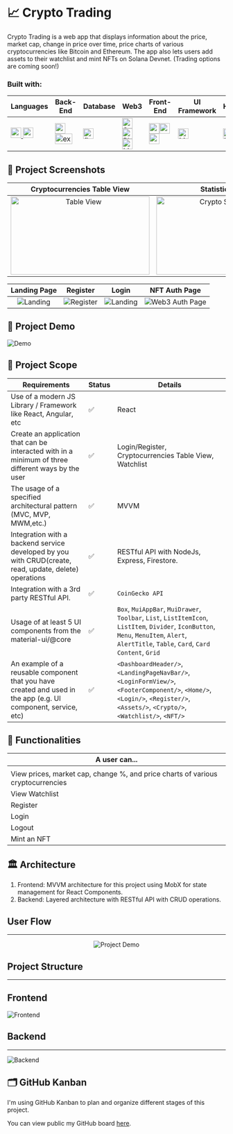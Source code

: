 # 📈 Crypto Trading

Crypto Trading is a web app that displays information about the price, market cap, change in price over time, price charts of various cryptocurrencies like Bitcoin and Ethereum. The app also lets users add assets to their watchlist and mint NFTs on Solana Devnet. (Trading options are coming soon!)

<h3 align="left">Built with:</h3>

| Languages                                                                                                                                                                                                                                                                                                                                                                                                                                                                                       | Back-End                                                                                                                                                                                                                                                                                                                                                                            | Database                                                                                                                                                                                     | Web3                                                                                                                                                                                                                                                                                                                                                                                                                                                                                                                                                                                                                                                       | Front-End                                                                                                                                                                                                                                                                                                                                                                                                                                                                                                                                                                                            | UI Framework                                                                                                                                                                                                 | Hosting                                                                                                                                                                                                                                                                                                                                                                                 |
| ----------------------------------------------------------------------------------------------------------------------------------------------------------------------------------------------------------------------------------------------------------------------------------------------------------------------------------------------------------------------------------------------------------------------------------------------------------------------------------------------- | ----------------------------------------------------------------------------------------------------------------------------------------------------------------------------------------------------------------------------------------------------------------------------------------------------------------------------------------------------------------------------------- | -------------------------------------------------------------------------------------------------------------------------------------------------------------------------------------------- | ---------------------------------------------------------------------------------------------------------------------------------------------------------------------------------------------------------------------------------------------------------------------------------------------------------------------------------------------------------------------------------------------------------------------------------------------------------------------------------------------------------------------------------------------------------------------------------------------------------------------------------------------------------- | ---------------------------------------------------------------------------------------------------------------------------------------------------------------------------------------------------------------------------------------------------------------------------------------------------------------------------------------------------------------------------------------------------------------------------------------------------------------------------------------------------------------------------------------------------------------------------------------------------- | ------------------------------------------------------------------------------------------------------------------------------------------------------------------------------------------------------------ | --------------------------------------------------------------------------------------------------------------------------------------------------------------------------------------------------------------------------------------------------------------------------------------------------------------------------------------------------------------------------------------- |
| <a href="https://www.typescriptlang.org/" target="_blank" rel="noreferrer"><img src="https://raw.githubusercontent.com/devicons/devicon/master/icons/typescript/typescript-plain.svg" alt="typescript" width="24" height="24"/></a><a href="https://developer.mozilla.org/en-US/docs/Web/JavaScript" target="_blank" rel="noreferrer"> <img src="https://raw.githubusercontent.com/devicons/devicon/master/icons/javascript/javascript-plain.svg" alt="typescript" width="24" height="24"/></a> | <a href="https://nodejs.org" target="_blank" rel="noreferrer"><img src="https://upload.wikimedia.org/wikipedia/commons/d/d9/Node.js_logo.svg" alt="nodejs" width="24" height="24"/></a><a href="https://expressjs.com/" target="_blank" rel="noreferrer"> <img src="https://upload.wikimedia.org/wikipedia/commons/6/64/Expressjs.png" alt="expressjs" width="40" height="24"/></a> | <a href="https://firebase.google.com/" target="_blank" rel="noreferrer"> <img src="https://www.vectorlogo.zone/logos/firebase/firebase-icon.svg" alt="firebase" width="24" height="24"/></a> | <a href="https://solana.com/" target="_blank" rel="noreferrer"> <img src="https://raw.githubusercontent.com/tapabratadey/Just-Gifs/main/public/solana.svg" alt="Solana" width="24" height="24"/></a><a href="https://phantom.app/" target="_blank" rel="noreferrer"> <img src="https://raw.githubusercontent.com/tapabratadey/Just-Gifs/main/public/phantom.svg" alt="Phantom" width="24" height="24"/></a><a href="https://www.metaplex.com/" target="_blank" rel="noreferrer"> <img src="https://assets.website-files.com/6182ee30b608385a15466a3f/61830a3b2fae13390f52a5e0_Metaplex%20Logo%20Mark_blue.svg" alt="Metaplex" width="24" height="24"/></a> | <a href="https://reactjs.org/" target="_blank" rel="noreferrer"><img src="https://raw.githubusercontent.com/devicons/devicon/master/icons/react/react-original-wordmark.svg" alt="react" width="24" height="24"/></a><a href="https://redux-toolkit.js.org/" target="_blank" rel="noreferrer"><img src="https://cdn.jsdelivr.net/gh/devicons/devicon/icons/redux/redux-original.svg" alt="redux-toolkit" width="24" height="24"/></a><a href="https://mobx.js.org/README.html" target="_blank" rel="noreferrer"> <img src="https://mobx.js.org/img/mobx.png" alt="mobx" width="24" height="24"/></a> | <a href="https://mui.com/" target="_blank" rel="noreferrer"> <img src="https://cdn.jsdelivr.net/gh/devicons/devicon/icons/materialui/materialui-original.svg" alt="Materiul UI" width="24" height="24"/></a> | <a href="https://www.netlify.com/" target="_blank" rel="noreferrer"> <img src="https://cdn.worldvectorlogo.com/logos/netlify.svg" alt="Netlify" width="24" height="24"/></a><a href="https://www.heroku.com/" target="_blank" rel="noreferrer"><img src="https://cdn.jsdelivr.net/gh/devicons/devicon/icons/heroku/heroku-plain-wordmark.svg" alt="Heroku" width="24" height="24"/></a> |

## 🤳 Project Screenshots

|                             Cryptocurrencies Table View                              |                                         Statistics Page                                          |                                      Watchlist Page                                      |                                       NFT Mint Page                                       |
| :----------------------------------------------------------------------------------: | :----------------------------------------------------------------------------------------------: | :--------------------------------------------------------------------------------------: | :---------------------------------------------------------------------------------------: |
| <img src="./readme_assets/TableView.png" alt="Table View" width="320" height="180"/> | <img src="./readme_assets/StatisticsPage.png" alt="Crypto Stats Page" width="320" height="180"/> | <img src="./readme_assets/Watchlist.png" alt="Watchlist view" width="320" height="180"/> | <img src="./readme_assets/NFTDropPage.png" alt="NFT Mint Page" width="320" height="180"/> |

|                Landing Page                 |                 Register                  |                 Login                 |                   NFT Auth Page                    |
| :-----------------------------------------: | :---------------------------------------: | :-----------------------------------: | :------------------------------------------------: |
| ![Landing](./readme_assets/LandingPage.png) | ![Register](./readme_assets/Register.png) | ![Landing](./readme_assets/Login.png) | ![Web3 Auth Page](./readme_assets/NFTAuthPage.png) |

## 🚶 Project Demo

![Demo](./readme_assets/demo.gif)

## 🎯 Project Scope

| Requirements                                                                                                   | Status | Details                                                                                                                                                                                     |
| -------------------------------------------------------------------------------------------------------------- | ------ | ------------------------------------------------------------------------------------------------------------------------------------------------------------------------------------------- |
| Use of a modern JS Library / Framework like React, Angular, etc                                                | ✅     | React                                                                                                                                                                                       |
| Create an application that can be interacted with in a minimum of three different ways by the user             | ✅     | Login/Register, Cryptocurrencies Table View, Watchlist                                                                                                                                      |
| The usage of a specified architectural pattern (MVC, MVP, MWM,etc.)                                            | ✅     | MVVM                                                                                                                                                                                        |
| Integration with a backend service developed by you with CRUD(create, read, update, delete) operations         | ✅     | RESTful API with NodeJs, Express, Firestore.                                                                                                                                                |
| Integration with a 3rd party RESTful API.                                                                      | ✅     | `CoinGecko API`                                                                                                                                                                             |
| Usage of at least 5 UI components from the material-ui/@core                                                   | ✅     | `Box`, `MuiAppBar`, `MuiDrawer`, `Toolbar`, `List`, `ListItemIcon`, `ListItem`, `Divider`, `IconButton`, `Menu`, `MenuItem`, `Alert`, `AlertTitle`, `Table`, `Card`, `Card Content`, `Grid` |
| An example of a reusable component that you have created and used in the app (e.g. Ul component, service, etc) | ✅     | `<DashboardHeader/>`, `<LandingPageNavBar/>`, `<LoginFormView/>`, `<FooterComponent/>`, `<Home/>`, `<Login/>`, `<Register/>`, `<Assets/>`, `<Crypto/>`, `<Watchlist/>`, `<NFT/>`            |

## 🔬 Functionalities

| A user can...                                                                   |
| ------------------------------------------------------------------------------- |
|                                                                                 |
| View prices, market cap, change %, and price charts of various cryptocurrencies |
| View Watchlist                                                                  |
| Register                                                                        |
| Login                                                                           |
| Logout                                                                          |
| Mint an NFT                                                                     |

## 🏛 Architecture

1. Frontend: MVVM architecture for this project using MobX for state management for React Components.
2. Backend: Layered architecture with RESTful API with CRUD operations.

## User Flow

---

<p align="center" width="100%">
	<img src="./readme_assets/UserFlow.png" alt="Project Demo"/>
</p>

## Project Structure

---

## Frontend

![Frontend](./readme_assets/Frontend.png)
</br>

## Backend

---

![Backend](./readme_assets/Backend.png)

## 🗂 GitHub Kanban

I'm using GitHub Kanban to plan and organize different stages of this project.

You can view public my GitHub board [here](https://github.com/tapabratadey/crypto-trading/projects/1).
